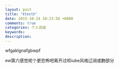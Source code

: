 ```yaml
---
layout: post
title: "《test》"
date: 2015-10-24 10:23:50 +0800
comments: true
categories: 个人总结
keywords: 
description: 
---
```



wfgaklgnafgbwpf


ew第六感觉呢个更恐怖吧离开过呗iube风格辽阔或覅部分